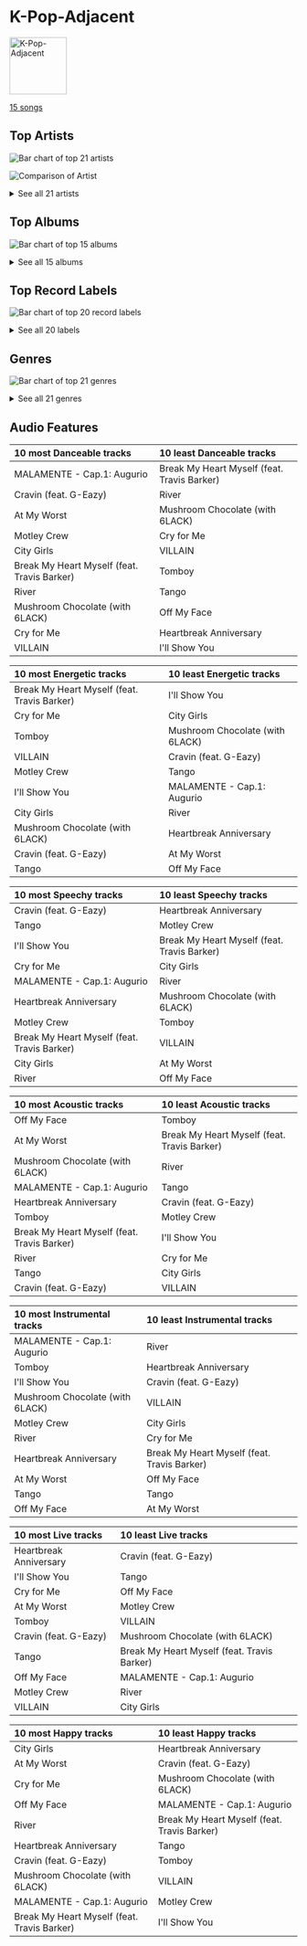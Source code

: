# K-Pop-Adjacent


<img src="https://mosaic.scdn.co/640/ab67616d0000b27318ff322fcdd47c9400872da6ab67616d0000b27363e0ddbb488d0eeec0e738fcab67616d0000b27384095737f6056e682666d6f9ab67616d0000b273f2bf9685109a09bdc176fb43" alt="K-Pop-Adjacent" width="100" />

[15 songs](k_pop_adjacent_tracks.md)

## Top Artists

![Bar chart of top 21 artists](../images/playlists/k_pop_adjacent/artists.png)

![Comparison of Artist](../images/playlists/k_pop_adjacent/artists_comparison.png)


<details>
<summary>See all 21 artists</summary>

|   Number of Tracks | Art                                                                                              | Artist            | 🔗                                                           |
|-------------------:|:-------------------------------------------------------------------------------------------------|:------------------|:------------------------------------------------------------|
|                  2 | <img src="https://i.scdn.co/image/ab6761610000e5eb8ae7f2aaa9817a704a87ea36" alt="" width="50" /> | Justin Bieber     | [🔗](https://open.spotify.com/artist/1uNFoZAHBGtllmzznpCI3s) |
|                  1 | <img src="https://i.scdn.co/image/ab6761610000e5ebd7bb678bef6d2f26110cae49" alt="" width="50" /> | ROSALÍA           | [🔗](https://open.spotify.com/artist/7ltDVBr6mKbRvohxheJ9h1) |
|                  1 | <img src="https://i.scdn.co/image/ab6761610000e5ebe50aa80e0f5869f84f6874d1" alt="" width="50" /> | Chris Brown       | [🔗](https://open.spotify.com/artist/7bXgB6jMjp9ATFy66eO08Z) |
|                  1 | <img src="https://i.scdn.co/image/ab6761610000e5eb52ca4fca28b86ca3a7d9846d" alt="" width="50" /> | Destiny Rogers    | [🔗](https://open.spotify.com/artist/6gezkje7GoJlQbHBgLXHuu) |
|                  1 | <img src="https://i.scdn.co/image/ab6761610000e5ebabfac786f093c4da55c99d4e" alt="" width="50" /> | Bebe Rexha        | [🔗](https://open.spotify.com/artist/64M6ah0SkkRsnPGtGiRAbb) |
|                  1 | <img src="https://i.scdn.co/image/ab6761610000e5eb547d2b41c9f2c97318aad0ed" alt="" width="50" /> | Young Thug        | [🔗](https://open.spotify.com/artist/50co4Is1HCEo8bhOyUWKpn) |
|                  1 | <img src="https://i.scdn.co/image/ab6761610000e5ebec05963eab63676a539fef13" alt="" width="50" /> | Camila Cabello    | [🔗](https://open.spotify.com/artist/4nDoRrQiYLoBzwC5BhVJzF) |
|                  1 | <img src="https://i.scdn.co/image/ab6761610000e5ebdc1dc943555dfa1ee2a107e5" alt="" width="50" /> | K/DA              | [🔗](https://open.spotify.com/artist/4gOc8TsQed9eqnqJct2c5v) |
|                  1 | <img src="https://i.scdn.co/image/ab6761610000e5eb0219b6643b1ec449b0951bfe" alt="" width="50" /> | Giveon            | [🔗](https://open.spotify.com/artist/4fxd5Ee7UefO4CUXgwJ7IP) |
|                  1 | <img src="https://i.scdn.co/image/ab6761610000e5eb217f81a86110ebc7c0e43fb3" alt="" width="50" /> | Travis Barker     | [🔗](https://open.spotify.com/artist/4exLIFE8sISLr28sqG1qNX) |
|                  1 | <img src="https://i.scdn.co/image/ab6761610000e5eb7a528fcb316c5b58d6be0511" alt="" width="50" /> | 6LACK             | [🔗](https://open.spotify.com/artist/4IVAbR2w4JJNJDDRFP3E83) |
|                  1 | <img src="https://i.scdn.co/image/ab6761610000e5eb4d998e7541724c918777b8ca" alt="" width="50" /> | League of Legends | [🔗](https://open.spotify.com/artist/47mIJdHORyRerp4os813jD) |
|                  1 | <img src="https://i.scdn.co/image/ab6761610000e5ebbda00a72a1f7e4f93c071614" alt="" width="50" /> | QUIN              | [🔗](https://open.spotify.com/artist/3sHS70DMNgPxRqx2fUNrRA) |
|                  1 | <img src="https://i.scdn.co/image/ab6761610000e5eb4427cfe93e6870af2a81fd41" alt="" width="50" /> | Kim Petras        | [🔗](https://open.spotify.com/artist/3Xt3RrJMFv5SZkCfUE8C1J) |
|                  1 | <img src="https://i.scdn.co/image/ab6761610000e5eb2e55922ed7b80e66863f3345" alt="" width="50" /> | ABIR              | [🔗](https://open.spotify.com/artist/3QUOtWgmuxFyae4C0Q0thd) |
|                  1 | <img src="https://i.scdn.co/image/ab6761610000e5ebb61d3f392c4b11e9e54280a9" alt="" width="50" /> | Madison Beer      | [🔗](https://open.spotify.com/artist/2kRfqPViCqYdSGhYSM9R0Q) |
|                  1 | <img src="https://i.scdn.co/image/ab6761610000e5ebb894ef9fa437b0389c5567cc" alt="" width="50" /> | Post Malone       | [🔗](https://open.spotify.com/artist/246dkjvS1zLTtiykXe5h60) |
|                  1 | <img src="https://i.scdn.co/image/ab6761610000e5eb2822fcd3337b030199b3861a" alt="" width="50" /> | Pink Sweat$       | [🔗](https://open.spotify.com/artist/1W7FNibLa0O0b572tB2w7t) |
|                  1 | <img src="https://i.scdn.co/image/ab6761610000e5eba8bcfb642ea4803e36b73b0a" alt="" width="50" /> | Bishop Briggs     | [🔗](https://open.spotify.com/artist/0yb46jwm7gqbZXVXZQ8Z1e) |
|                  1 | <img src="https://i.scdn.co/image/ab6761610000e5eb22b2d4713c50ae25a7201429" alt="" width="50" /> | DaniLeigh         | [🔗](https://open.spotify.com/artist/0XIKGBo9PnK1ApI5tZA60d) |
|                  1 | <img src="https://i.scdn.co/image/ab6761610000e5ebe818f7ca0d47f038a9aa246a" alt="" width="50" /> | G-Eazy            | [🔗](https://open.spotify.com/artist/02kJSzxNuaWGqwubyUba0Z) |

</details>


## Top Albums

![Bar chart of top 15 albums](../images/playlists/k_pop_adjacent/albums.png)


<details>
<summary>See all 15 albums</summary>

|   Number of Tracks | Art                                                                                              | Album            | 🔗                                                          |
|-------------------:|:-------------------------------------------------------------------------------------------------|:-----------------|:-----------------------------------------------------------|
|                  1 | <img src="https://i.scdn.co/image/ab67616d0000b27384095737f6056e682666d6f9" alt="" width="50" /> | Tomboy           | [🔗](https://open.spotify.com/album/2uDZBeyyQ7mfwF9mUJeYUG) |
|                  1 | <img src="https://i.scdn.co/image/ab67616d0000b27387bb1da05f3491eea3401de5" alt="" width="50" /> | The Prelude      | [🔗](https://open.spotify.com/album/3Qj2vsFzmaB8jcH6Q60WIG) |
|                  1 | <img src="https://i.scdn.co/image/ab67616d0000b27318ff322fcdd47c9400872da6" alt="" width="50" /> | TAKE TIME        | [🔗](https://open.spotify.com/album/1zHR48K6XtWYm6bhrw4J6C) |
|                  1 | <img src="https://i.scdn.co/image/ab67616d0000b27363e0ddbb488d0eeec0e738fc" alt="" width="50" /> | Slime & B        | [🔗](https://open.spotify.com/album/7fZKtzZAsfH0kzeTivu5TG) |
|                  1 | <img src="https://i.scdn.co/image/ab67616d0000b273f46b9d202509a8f7384b90de" alt="" width="50" /> | Purpose (Deluxe) | [🔗](https://open.spotify.com/album/6Fr2rQkZ383FcMqFyT7yPr) |
|                  1 | <img src="https://i.scdn.co/image/ab67616d0000b2733520e90ee2daf6000ab507cb" alt="" width="50" /> | Motley Crew      | [🔗](https://open.spotify.com/album/4tokbQaFXRrq8keVGBD9vb) |
|                  1 | <img src="https://i.scdn.co/image/ab67616d0000b273d3b343b757e4f3275bb2f26a" alt="" width="50" /> | MINT             | [🔗](https://open.spotify.com/album/5hUQgovUfTYN47QGQXF8k2) |
|                  1 | <img src="https://i.scdn.co/image/ab67616d0000b2736564f1d8386a6993b4d5d759" alt="" width="50" /> | LUCID            | [🔗](https://open.spotify.com/album/5qQhQ1rmPjqQgv8RmfaQU3) |
|                  1 | <img src="https://i.scdn.co/image/ab67616d0000b273e6f407c7f3a0ec98845e4431" alt="" width="50" /> | Justice          | [🔗](https://open.spotify.com/album/5dGWwsZ9iB2Xc3UKR0gif2) |
|                  1 | <img src="https://i.scdn.co/image/ab67616d0000b273f4d64a6a6b7e24b6bd9f009f" alt="" width="50" /> | El Mal Querer    | [🔗](https://open.spotify.com/album/355bjCHzRJztCzaG5Za4gq) |
|                  1 | <img src="https://i.scdn.co/image/ab67616d0000b273c4f298e7cbedb77f8e030ff0" alt="" width="50" /> | Cry for Me       | [🔗](https://open.spotify.com/album/2dq4ae5hiyxlFPG1s8rlq5) |
|                  1 | <img src="https://i.scdn.co/image/ab67616d0000b2739351691c007cad99d70d9f3f" alt="" width="50" /> | Cravin           | [🔗](https://open.spotify.com/album/6c66PBJdg7EWPcFUvLyFFu) |
|                  1 | <img src="https://i.scdn.co/image/ab67616d0000b2738cae5034066af45cdfbc4266" alt="" width="50" /> | Church Of Scars  | [🔗](https://open.spotify.com/album/1TTxcgs3zEngN0EB56yXzY) |
|                  1 | <img src="https://i.scdn.co/image/ab67616d0000b27359684831e2b29bf06842f204" alt="" width="50" /> | Better Mistakes  | [🔗](https://open.spotify.com/album/0ypVp54cO3kexiJNu33wYp) |
|                  1 | <img src="https://i.scdn.co/image/ab67616d0000b273f2bf9685109a09bdc176fb43" alt="" width="50" /> | ALL OUT          | [🔗](https://open.spotify.com/album/26IdRjba8f8DNa7c0FwfQb) |

</details>


## Top Record Labels

![Bar chart of top 20 record labels](../images/playlists/k_pop_adjacent/labels.png)


<details>
<summary>See all 20 labels</summary>

|   Number of Tracks | Label                                                               |
|-------------------:|:--------------------------------------------------------------------|
|                  2 | [RBMG](../labels/rbmg.md)                                           |
|                  2 | [Epic](../labels/epic.md)                                           |
|                  2 | [Def Jam](../labels/def_jam.md)                                     |
|                  1 | [Warner Records](../labels/warner_records.md)                       |
|                  1 | [Teleport Records](../labels/teleport_records.md)                   |
|                  1 | [Syco Music](../labels/syco_music.md)                               |
|                  1 | [Riot Games](../labels/riot_games.md)                               |
|                  1 | [Republic Records](../labels/republic_records.md)                   |
|                  1 | [RCA Records Label](../labels/rca_records_label.md)                 |
|                  1 | [Not specified](../labels/not_specified.md)                         |
|                  1 | [Not So Fast](../labels/not_so_fast.md)                             |
|                  1 | [Island Records](../labels/island_records.md)                       |
|                  1 | [Interscope Records](../labels/interscope_records.md)               |
|                  1 | [Fez's Finest](../labels/fez_s_finest.md)                           |
|                  1 | [Fantasy Soul](../labels/fantasy_soul.md)                           |
|                  1 | [Def Jam Recordings](../labels/def_jam_recordings.md)               |
|                  1 | [Columbia](../labels/columbia.md)                                   |
|                  1 | [Chris Brown Entertainment](../labels/chris_brown_entertainment.md) |
|                  1 | [Atlantic Records](../labels/atlantic_records.md)                   |
|                  1 | [300 Entertainment](../labels/300_entertainment.md)                 |

</details>


## Genres

![Bar chart of top 21 genres](../images/playlists/k_pop_adjacent/genres.png)


<details>
<summary>See all 21 genres</summary>

|   Number of Tracks | Genre                                             |
|-------------------:|:--------------------------------------------------|
|                  8 | [pop](../genres/pop.md)                           |
|                  3 | [r&b](../genres/r_b.md)                           |
|                  3 | [dance pop](../genres/dance_pop.md)               |
|                  2 | rap                                               |
|                  2 | [post-teen pop](../genres/post_teen_pop.md)       |
|                  2 | canadian pop                                      |
|                  1 | urban contemporary                                |
|                  1 | rap latina                                        |
|                  1 | r&b en espanol                                    |
|                  1 | pop rap                                           |
|                  1 | pop r&b                                           |
|                  1 | modern rock                                       |
|                  1 | modern alternative rock                           |
|                  1 | melodic rap                                       |
|                  1 | [k-pop girl group](../genres/k_pop_girl_group.md) |
|                  1 | indie r&b                                         |
|                  1 | [electropop](../genres/electropop.md)             |
|                  1 | edm                                               |
|                  1 | dfw rap                                           |
|                  1 | chill r&b                                         |
|                  1 | bedroom soul                                      |

</details>


## Audio Features

| 10 most Danceable tracks                    | 10 least Danceable tracks                   |
|:--------------------------------------------|:--------------------------------------------|
| MALAMENTE - Cap.1: Augurio                  | Break My Heart Myself (feat. Travis Barker) |
| Cravin (feat. G-Eazy)                       | River                                       |
| At My Worst                                 | Mushroom Chocolate (with 6LACK)             |
| Motley Crew                                 | Cry for Me                                  |
| City Girls                                  | VILLAIN                                     |
| Break My Heart Myself (feat. Travis Barker) | Tomboy                                      |
| River                                       | Tango                                       |
| Mushroom Chocolate (with 6LACK)             | Off My Face                                 |
| Cry for Me                                  | Heartbreak Anniversary                      |
| VILLAIN                                     | I'll Show You                               |

| 10 most Energetic tracks                    | 10 least Energetic tracks       |
|:--------------------------------------------|:--------------------------------|
| Break My Heart Myself (feat. Travis Barker) | I'll Show You                   |
| Cry for Me                                  | City Girls                      |
| Tomboy                                      | Mushroom Chocolate (with 6LACK) |
| VILLAIN                                     | Cravin (feat. G-Eazy)           |
| Motley Crew                                 | Tango                           |
| I'll Show You                               | MALAMENTE - Cap.1: Augurio      |
| City Girls                                  | River                           |
| Mushroom Chocolate (with 6LACK)             | Heartbreak Anniversary          |
| Cravin (feat. G-Eazy)                       | At My Worst                     |
| Tango                                       | Off My Face                     |

| 10 most Speechy tracks                      | 10 least Speechy tracks                     |
|:--------------------------------------------|:--------------------------------------------|
| Cravin (feat. G-Eazy)                       | Heartbreak Anniversary                      |
| Tango                                       | Motley Crew                                 |
| I'll Show You                               | Break My Heart Myself (feat. Travis Barker) |
| Cry for Me                                  | City Girls                                  |
| MALAMENTE - Cap.1: Augurio                  | River                                       |
| Heartbreak Anniversary                      | Mushroom Chocolate (with 6LACK)             |
| Motley Crew                                 | Tomboy                                      |
| Break My Heart Myself (feat. Travis Barker) | VILLAIN                                     |
| City Girls                                  | At My Worst                                 |
| River                                       | Off My Face                                 |

| 10 most Acoustic tracks                     | 10 least Acoustic tracks                    |
|:--------------------------------------------|:--------------------------------------------|
| Off My Face                                 | Tomboy                                      |
| At My Worst                                 | Break My Heart Myself (feat. Travis Barker) |
| Mushroom Chocolate (with 6LACK)             | River                                       |
| MALAMENTE - Cap.1: Augurio                  | Tango                                       |
| Heartbreak Anniversary                      | Cravin (feat. G-Eazy)                       |
| Tomboy                                      | Motley Crew                                 |
| Break My Heart Myself (feat. Travis Barker) | I'll Show You                               |
| River                                       | Cry for Me                                  |
| Tango                                       | City Girls                                  |
| Cravin (feat. G-Eazy)                       | VILLAIN                                     |

| 10 most Instrumental tracks     | 10 least Instrumental tracks                |
|:--------------------------------|:--------------------------------------------|
| MALAMENTE - Cap.1: Augurio      | River                                       |
| Tomboy                          | Heartbreak Anniversary                      |
| I'll Show You                   | Cravin (feat. G-Eazy)                       |
| Mushroom Chocolate (with 6LACK) | VILLAIN                                     |
| Motley Crew                     | City Girls                                  |
| River                           | Cry for Me                                  |
| Heartbreak Anniversary          | Break My Heart Myself (feat. Travis Barker) |
| At My Worst                     | Off My Face                                 |
| Tango                           | Tango                                       |
| Off My Face                     | At My Worst                                 |

| 10 most Live tracks    | 10 least Live tracks                        |
|:-----------------------|:--------------------------------------------|
| Heartbreak Anniversary | Cravin (feat. G-Eazy)                       |
| I'll Show You          | Tango                                       |
| Cry for Me             | Off My Face                                 |
| At My Worst            | Motley Crew                                 |
| Tomboy                 | VILLAIN                                     |
| Cravin (feat. G-Eazy)  | Mushroom Chocolate (with 6LACK)             |
| Tango                  | Break My Heart Myself (feat. Travis Barker) |
| Off My Face            | MALAMENTE - Cap.1: Augurio                  |
| Motley Crew            | River                                       |
| VILLAIN                | City Girls                                  |

| 10 most Happy tracks                        | 10 least Happy tracks                       |
|:--------------------------------------------|:--------------------------------------------|
| City Girls                                  | Heartbreak Anniversary                      |
| At My Worst                                 | Cravin (feat. G-Eazy)                       |
| Cry for Me                                  | Mushroom Chocolate (with 6LACK)             |
| Off My Face                                 | MALAMENTE - Cap.1: Augurio                  |
| River                                       | Break My Heart Myself (feat. Travis Barker) |
| Heartbreak Anniversary                      | Tango                                       |
| Cravin (feat. G-Eazy)                       | Tomboy                                      |
| Mushroom Chocolate (with 6LACK)             | VILLAIN                                     |
| MALAMENTE - Cap.1: Augurio                  | Motley Crew                                 |
| Break My Heart Myself (feat. Travis Barker) | I'll Show You                               |
